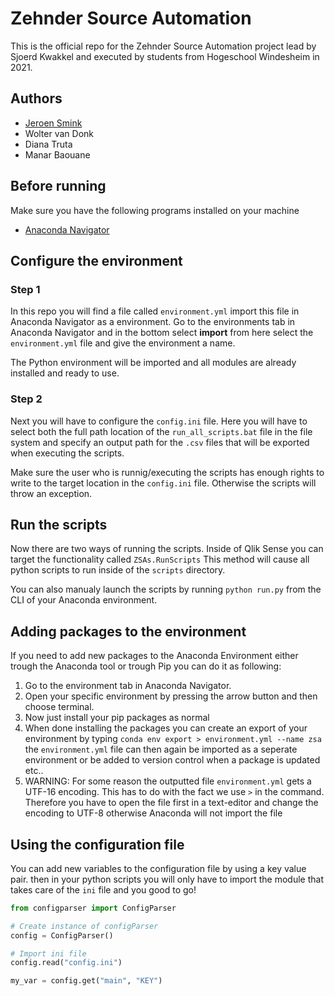 # Zehnder Source Automation
This is the official repo for the Zehnder Source Automation project lead by Sjoerd Kwakkel and executed by students from Hogeschool Windesheim in 2021.

## Authors
- [Jeroen Smink](https://github.com/jeroensmink98)
- Wolter van Donk
- Diana Truta
- Manar Baouane

## Before running
Make sure you have the following programs installed on your machine
- [Anaconda Navigator](https://www.anaconda.com/products/individual)

## Configure the environment
### Step 1
In this repo you will find a file called ``environment.yml`` import this file in Anaconda Navigator as a environment. Go to the environments tab in Anaconda Navigator and in the bottom select <b>import</b> from here select the ``environment.yml`` file and give the environment a name.

The Python environment will be imported and all modules are already installed and ready to use. 

### Step 2
Next you will have to configure the ``config.ini`` file. Here you will have to select both the full path location of the ``run_all_scripts.bat`` file in the file system and specify an output path for the ``.csv`` files that will be exported when executing the scripts.

Make sure the user who is runnig/executing the scripts has enough rights to write to the target location in the ``config.ini`` file. Otherwise the scripts will throw an exception.


## Run the scripts
Now there are two ways of running the scripts. Inside of Qlik Sense you can target the functionality called ``ZSAs.RunScripts`` This method will cause all python scripts to run inside of the ``scripts`` directory. 

You can also manualy launch the scripts by running ``python run.py`` from the CLI of your Anaconda environment.


## Adding packages to the environment
If you need to add new packages to the Anaconda Environment either trough the Anaconda tool or trough Pip you can do it as following:

1. Go to the environment tab in Anaconda Navigator.
2. Open your specific environment by pressing the arrow button and then choose terminal.
3. Now just install your pip packages as normal
4. When done installing the packages you can create an export of your environment by typing ``conda env export > environment.yml --name zsa`` the ``environment.yml`` file can then again be imported as a seperate environment or be added to version control when a package is updated etc..
5. WARNING: For some reason the outputted file ``environment.yml`` gets a UTF-16 encoding. This has to do with the fact we use ``>`` in the command. Therefore you have to open the file first in a text-editor and change the encoding to UTF-8 otherwise Anaconda will not import the file

## Using the configuration file
You can add new variables to the configuration file by using a key value pair. then in your python scripts you will only have to import the module that takes care of the ``ini`` file and you good to go!

```py
from configparser import ConfigParser

# Create instance of configParser
config = ConfigParser()

# Import ini file
config.read("config.ini")

my_var = config.get("main", "KEY")
```



